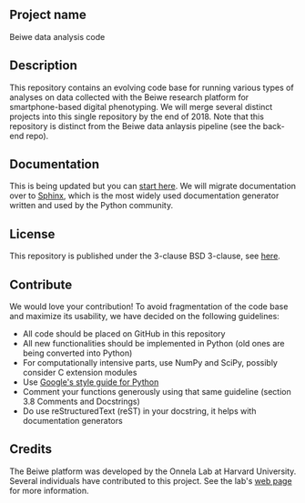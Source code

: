
## Project name
Beiwe data analysis code

## Description
This repository contains an evolving code base for running various types of analyses on data collected with the Beiwe research platform for smartphone-based digital phenotyping. We will merge several distinct projects into this single repository by the end of 2018. Note that this repository is distinct from the Beiwe data anlaysis pipeline (see the back-end repo).

## Documentation
This is being updated but you can [start here](https://github.com/onnela-lab/Beiwe-Analysis/wiki/Documentation). We will migrate documentation over to [Sphinx](http://www.sphinx-doc.org/en/master/), which is the most widely used documentation generator written and used by the Python community. 

## License
This repository is published under the 3-clause BSD 3-clause, see [here](LICENSE).

## Contribute
We would love your contribution! To avoid fragmentation of the code base and maximize its usability, we have decided on the following guidelines:
* All code should be placed on GitHub in this repository
* All new functionalities should be implemented in Python (old ones are being converted into Python)
* For computationally intensive parts, use NumPy and SciPy, possibly consider C extension modules
* Use [Google's style guide for Python](https://github.com/google/styleguide/blob/gh-pages/pyguide.md)
* Comment your functions generously using that same guideline (section 3.8 Comments and Docstrings)
* Do use reStructuredText (reST) in your docstring, it helps with documentation generators

## Credits
The Beiwe platform was developed by the Onnela Lab at Harvard University. Several individuals have contributed to this project. See the lab's [web page](https://www.hsph.harvard.edu/onnela-lab/) for more information.
